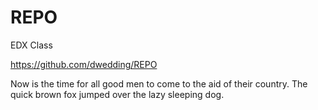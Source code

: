 # REPO
EDX Class

https://github.com/dwedding/REPO

Now is the time for all good men to come to the aid of their country.
The quick brown fox jumped over the lazy sleeping dog.
